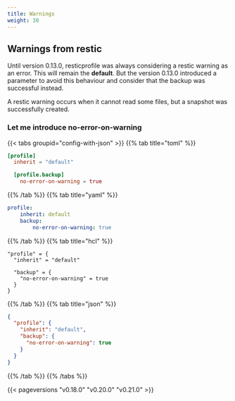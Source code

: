 ```yaml
---
title: Warnings
weight: 30
---
```


## Warnings from restic

Until version 0.13.0, resticprofile was always considering a restic warning as an error. This will remain the **default**.
But the version 0.13.0 introduced a parameter to avoid this behaviour and consider that the backup was successful instead.

A restic warning occurs when it cannot read some files, but a snapshot was successfully created.

### Let me introduce no-error-on-warning

{{< tabs groupid="config-with-json" >}}
{{% tab title="toml" %}}

```toml
[profile]
  inherit = "default"

  [profile.backup]
    no-error-on-warning = true

```

{{% /tab %}}
{{% tab title="yaml" %}}


```yaml
profile:
    inherit: default
    backup:
        no-error-on-warning: true
```

{{% /tab %}}
{{% tab title="hcl" %}}

```hcl
"profile" = {
  "inherit" = "default"

  "backup" = {
    "no-error-on-warning" = true
  }
}
```

{{% /tab %}}
{{% tab title="json" %}}

```json
{
  "profile": {
    "inherit": "default",
    "backup": {
      "no-error-on-warning": true
    }
  }
}
```

{{% /tab %}}
{{% /tabs %}}

{{< pageversions "v0.18.0" "v0.20.0" "v0.21.0" >}}
